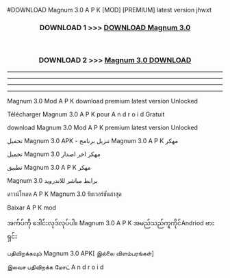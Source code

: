 #DOWNLOAD Magnum 3.0  A P K [MOD] [PREMIUM] latest version jhwxt



<div align="center">

<h3>DOWNLOAD 1 >>> <a href="https://teeasianyam.web.app?sq=Magnum 3.0 ">DOWNLOAD Magnum 3.0  </a></h3><br>

<h3>DOWNLOAD 2 >>> <a href="https://teeasianyam.web.app?sq=Magnum 3.0  ">Magnum 3.0   DOWNLOAD </a></h3>

</div>


----------------------------------------------------------

----------------------------------------------------------

----------------------------------------------------------

----------------------------------------------------------


Magnum 3.0   Mod A P K download premium latest version Unlocked

Télécharger Magnum 3.0   A P K pour A n d r o i d Gratuit

download Magnum 3.0   Mod A P K premium latest version Unlocked

تحميل Magnum 3.0   APK - تنزيل برنامج Magnum 3.0   A P K مهكر

تحميل Magnum 3.0   مهكر اخر اصدار

تطبيق Magnum 3.0   A P K مهكر

Magnum 3.0   برابط مباشر للاندرويد

ดาวน์โหลด A P K Magnum 3.0   รับเวอร์ชันล่าสุด

Baixar A P K mod

အက်ပ်ကို ဒေါင်းလုဒ်လုပ်ပါ။ Magnum 3.0   A P K အမည်သည်ကူကိုင်Andriod ဗားရှင်း

பதிவிறக்கவும் Magnum 3.0   APK[ இல்லை விளம்பரங்கள்] 
 
இலவச பதிவிறக்க மோட் A n d r o i d



